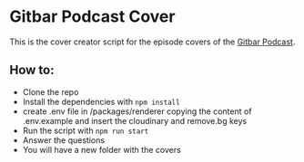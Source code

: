 # Gitbar Podcast Cover

This is the cover creator script for the episode covers of the [Gitbar Podcast](https://www.gitbar.it).

## How to:

- Clone the repo
- Install the dependencies with `npm install`
- create .env file in /packages/renderer copying the content of .env.example and insert the cloudinary and remove.bg keys
- Run the script with `npm run start`
- Answer the questions
- You will have a new folder with the covers
